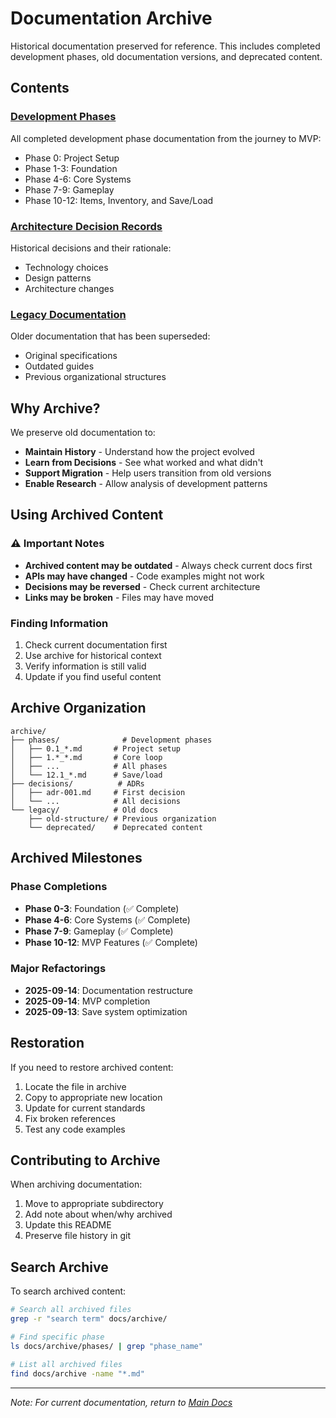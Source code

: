 # Documentation Archive

Historical documentation preserved for reference. This includes completed development phases, old documentation versions, and deprecated content.

## Contents

### [Development Phases](phases/)
All completed development phase documentation from the journey to MVP:
- Phase 0: Project Setup
- Phase 1-3: Foundation
- Phase 4-6: Core Systems
- Phase 7-9: Gameplay
- Phase 10-12: Items, Inventory, and Save/Load

### [Architecture Decision Records](decisions/)
Historical decisions and their rationale:
- Technology choices
- Design patterns
- Architecture changes

### [Legacy Documentation](legacy/)
Older documentation that has been superseded:
- Original specifications
- Outdated guides
- Previous organizational structures

## Why Archive?

We preserve old documentation to:
- **Maintain History** - Understand how the project evolved
- **Learn from Decisions** - See what worked and what didn't
- **Support Migration** - Help users transition from old versions
- **Enable Research** - Allow analysis of development patterns

## Using Archived Content

### ⚠️ Important Notes
- **Archived content may be outdated** - Always check current docs first
- **APIs may have changed** - Code examples might not work
- **Decisions may be reversed** - Check current architecture
- **Links may be broken** - Files may have moved

### Finding Information
1. Check current documentation first
2. Use archive for historical context
3. Verify information is still valid
4. Update if you find useful content

## Archive Organization

```
archive/
├── phases/              # Development phases
│   ├── 0.1_*.md       # Project setup
│   ├── 1.*_*.md       # Core loop
│   ├── ...            # All phases
│   └── 12.1_*.md      # Save/load
├── decisions/          # ADRs
│   ├── adr-001.md     # First decision
│   └── ...            # All decisions
└── legacy/            # Old docs
    ├── old-structure/ # Previous organization
    └── deprecated/    # Deprecated content
```

## Archived Milestones

### Phase Completions
- **Phase 0-3**: Foundation (✅ Complete)
- **Phase 4-6**: Core Systems (✅ Complete)
- **Phase 7-9**: Gameplay (✅ Complete)
- **Phase 10-12**: MVP Features (✅ Complete)

### Major Refactorings
- **2025-09-14**: Documentation restructure
- **2025-09-14**: MVP completion
- **2025-09-13**: Save system optimization

## Restoration

If you need to restore archived content:
1. Locate the file in archive
2. Copy to appropriate new location
3. Update for current standards
4. Fix broken references
5. Test any code examples

## Contributing to Archive

When archiving documentation:
1. Move to appropriate subdirectory
2. Add note about when/why archived
3. Update this README
4. Preserve file history in git

## Search Archive

To search archived content:
```bash
# Search all archived files
grep -r "search term" docs/archive/

# Find specific phase
ls docs/archive/phases/ | grep "phase_name"

# List all archived files
find docs/archive -name "*.md"
```

---

*Note: For current documentation, return to [Main Docs](../README.md)*